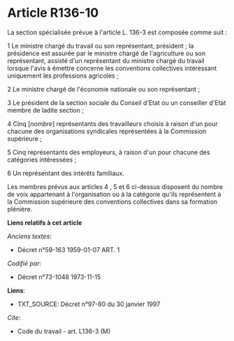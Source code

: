 # Article R136-10

La section spécialisée prévue à l'article L. 136-3 est composée comme suit :

1  Le ministre chargé du travail ou son représentant, président ; la présidence est assurée par le ministre chargé de
l'agriculture ou son représentant, assisté d'un représentant du ministre chargé du travail lorsque l'avis à émettre concerne
les conventions collectives intéressant uniquement les professions agricoles ;

2  Le ministre chargé de l'économie nationale ou son représentant ;

3  Le président de la section sociale du Conseil d'Etat ou un conseiller d'Etat membre de ladite section ;

4  Cinq [*nombre*] représentants des travailleurs choisis à raison d'un pour chacune des organisations syndicales
représentées à la Commission supérieure ;

5  Cinq représentants des employeurs, à raison d'un pour chacune des catégories intéressées ;

6  Un représentant des intérêts familiaux.

Les membres prévus aux articles 4 , 5  et 6  ci-dessus disposent du nombre de voix appartenant à l'organisation ou à la
catégorie qu'ils représentent à la Commission supérieure des conventions collectives dans sa formation plénière.

**Liens relatifs à cet article**

_Anciens textes_:

  - Décret n°59-163 1959-01-07 ART. 1

_Codifié par_:

  - Décret n°73-1048 1973-11-15

**Liens**:

  - TXT_SOURCE: Décret n°97-80 du 30 janvier 1997

_Cite_:

  - Code du travail - art. L136-3 (M)
